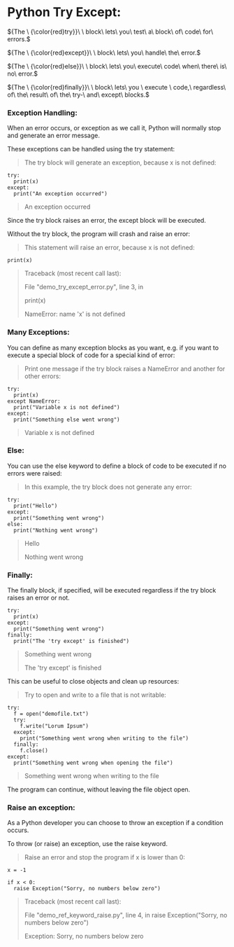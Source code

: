 # Python Try Except:

${The \ {\color{red}try}}\ \ block\ lets\ you\ test\ a\ block\ of\ code\ for\ errors.$

${The \ {\color{red}except}}\ \ block\ lets\ you\ handle\ the\ error.$

${The \ {\color{red}else}}\ \ block\ lets\ you\ execute\ code\ when\ there\ is\ no\ error.$

${The \ {\color{red}finally}}\ \ block\ lets\ you \ execute \ code,\ regardless\ of\ the\ result\ of\ the\ try-\ and\ except\ blocks.$

### Exception Handling:

When an error occurs, or exception as we call it, Python will normally stop and generate an error message.

These exceptions can be handled using the try statement:

> The try block will generate an exception, because x is not defined:

```
try:
  print(x)
except:
  print("An exception occurred")
```

> An exception occurred

Since the try block raises an error, the except block will be executed.

Without the try block, the program will crash and raise an error:

> This statement will raise an error, because x is not defined:

```print(x)```

> Traceback (most recent call last):
> 
>  File "demo_try_except_error.py", line 3, in <module>
>
>    print(x)
>
>  NameError: name 'x' is not defined

### Many Exceptions:
  
You can define as many exception blocks as you want, e.g. if you want to execute a special block of code for a special kind of error:

> Print one message if the try block raises a NameError and another for other errors:
  
```
try:
  print(x)
except NameError:
  print("Variable x is not defined")
except:
  print("Something else went wrong")
```
  
> Variable x is not defined

### Else:
  
You can use the else keyword to define a block of code to be executed if no errors were raised:

> In this example, the try block does not generate any error:
 
```
try:
  print("Hello")
except:
  print("Something went wrong")
else:
  print("Nothing went wrong")
```
  
> Hello
>
> Nothing went wrong

### Finally:
  
The finally block, if specified, will be executed regardless if the try block raises an error or not.
  
```
try:
  print(x)
except:
  print("Something went wrong")
finally:
  print("The 'try except' is finished")
```
  
> Something went wrong
>
> The 'try except' is finished
  
This can be useful to close objects and clean up resources:

> Try to open and write to a file that is not writable:
  
```
try:
  f = open("demofile.txt")
  try:
    f.write("Lorum Ipsum")
  except:
    print("Something went wrong when writing to the file")
  finally:
    f.close()
except:
  print("Something went wrong when opening the file")
```
  
> Something went wrong when writing to the file
  
The program can continue, without leaving the file object open.

### Raise an exception:
  
As a Python developer you can choose to throw an exception if a condition occurs.

To throw (or raise) an exception, use the raise keyword.

> Raise an error and stop the program if x is lower than 0:
  
```
x = -1

if x < 0:
  raise Exception("Sorry, no numbers below zero")
```

> Traceback (most recent call last):
>
>  File "demo_ref_keyword_raise.py", line 4, in <module>
>    raise Exception("Sorry, no numbers below zero")
>
>  Exception: Sorry, no numbers below zero
